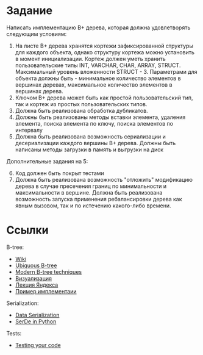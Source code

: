 # Задание 
Написать имплементацию B+ дерева, которая должна удовлетворять следующим условиям:
1. На листе B+ дерева хранятся кортежи зафиксированной структуры для каждого объекта, однако структуру кортежа можно установить в момент инициализации. Кортеж должен уметь хранить пользовательские типы INT, VARCHAR, CHAR, ARRAY, STRUCT. Максимальный уровень вложенности STRUCT - 3. Параметрами для объекта должны быть - минимальное количество элементов в вершинах деревах, максимальное количество элементов в вершинах дерева. 
2. Ключом B+ дерева может быть как простой пользовательский тип, так и кортеж из простых пользовательских типов. 
3. Должна быть реализована обработка дубликатов.
4. Должны быть реализованы методы вставки элемента, удаления элемента, поиска элемента по ключу, поиска элементов по интервалу
5. Должна быть реализована возможность сериализации и десериализации каждого вершины B+ дерева. Должны быть написаны методы загрузки в память и выгрузки на диск 

Дополнительные задания на 5:

6. Код должен быть покрыт тестами 
7. Должна быть реализована возможность "отложить" модификацию дерева в случае пресечения границ по минимальности и максимальности в вершине. Должна быть реализована возможность запуска применения ребалансировки дерева как явным вызовом, так и по истечению какого-либо времени. 

# Ссылки
B-tree:
- [Wiki](https://en.wikipedia.org/wiki/B%2B_tree)
- [Ubiquous B-tree](http://carlosproal.com/ir/papers/p121-comer.pdf)
- [Modern B-tree techniques](https://w6113.github.io/files/papers/btreesurvey-graefe.pdf)
- [Визуализация](https://www.cs.usfca.edu/~galles/visualization/BPlusTree.html)
- [Лекция Яндекса](https://www.youtube.com/watch?v=KFcpDTpoixoi)
- [Пример имплементаии](http://wonderdb.org/?portfolio=btree-2)

Serialization:
- [Data Serialization](https://docs.python-guide.org/scenarios/serialization/)
- [SerDe in Python](https://medium.com/devoops-and-universe/serde-in-python-7a2dbf962e33)


Tests:
- [Testing your code](https://docs.python-guide.org/writing/tests/)

